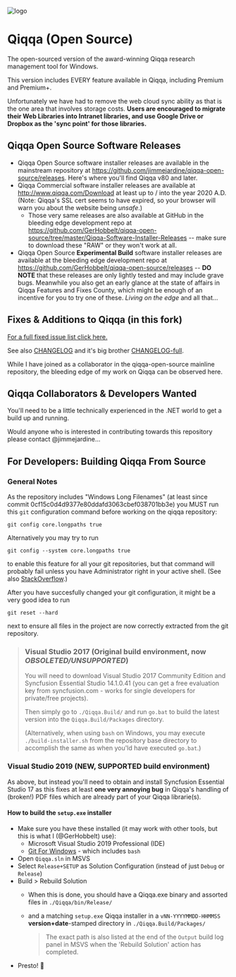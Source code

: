  ![logo](../../blob/master/icons/Application/Qiqqa.png) 
# Qiqqa (Open Source)

The open-sourced version of the award-winning Qiqqa research management tool for Windows.

This version includes EVERY feature available in Qiqqa, including Premium and Premium+.

Unfortunately we have had to remove the web cloud sync ability as that is the one area that involves storage costs.  **Users are encouraged to migrate their Web Libraries into Intranet libraries, and use Google Drive or Dropbox as the 'sync point' for those libraries.**


## Qiqqa Open Source Software Releases

- Qiqqa Open Source software installer releases are available in the mainstream repository at https://github.com/jimmejardine/qiqqa-open-source/releases. Here's where you'll find Qiqqa v80 and later.
- Qiqqa Commercial software installer releases are available at http://www.qiqqa.com/Download at least up to / into the year 2020 A.D. (Note: Qiqqa's SSL cert seems to have expired, so your browser will warn you about the website being *unsafe*.)
  + Those very same releases are also available at GitHub in the bleeding edge development repo at https://github.com/GerHobbelt/qiqqa-open-source/tree/master/Qiqqa-Software-Installer-Releases -- make sure to download these "RAW" or they won't work at all.
- Qiqqa Open Source **Experimental Build** software installer releases are available at the bleeding edge development repo at https://github.com/GerHobbelt/qiqqa-open-source/releases -- **DO NOTE** that these releases are only lightly tested and may include grave bugs. Meanwhile you also get an early glance at the state of affairs in Qiqqa Features and Fixes County, which might be enough of an incentive for you to try one of these. *Living on the edge* and all that...



## Fixes & Additions to Qiqqa (in this fork)

[For a full fixed issue list click here.](https://github.com/jimmejardine/qiqqa-open-source/issues?q=is%3Aissue+is%3Aclosed+milestone%3Av82)

See also [CHANGELOG](../../blob/master/CHANGELOG.md) and it's big brother [CHANGELOG-full](../../blob/master/CHANGELOG_full.md).

While I have joined as a collaborator in the qiqqa-open-source mainline repository, the bleeding edge of my work on Qiqqa can be observed here.



## Qiqqa Collaborators & Developers Wanted

You'll need to be a little technically experienced in the .NET world to get a build up and running.
 
Would anyone who is interested in contributing towards this repository please contact @jimmejardine...


## For Developers: Building Qiqqa From Source



### General Notes

As the repository includes "Windows Long Filenames" (at least since commit 0cf15c0d4d9377e80ddafd3063cbef038701bb3e) you MUST run this `git` configuration
command before working on the qiqqa repository:

    git config core.longpaths true

Alternatively you may try to run

    git config --system core.longpaths true

to enable this feature for all your git repositories, but that command will probably fail unless you have Administrator
right in your active shell. (See also [StackOverflow](https://stackoverflow.com/questions/22575662/filename-too-long-in-git-for-windows).)

After you have succesfully changed your git configuration, it might be a very good idea to run

    git reset --hard

next to ensure all files in the project are now correctly extracted from the git repository.



>
> ### Visual Studio 2017 (Original build environment, now *OBSOLETED/UNSUPPORTED*)
> 
> You will need to download Visual Studio 2017 Community Edition and Syncfusion Essential Studio 14.1.0.41 (you can get a free evaluation key from syncfusion.com - works for single developers for private/free projects).
>   
> Then simply go to `./Qiqqa.Build/` and run `go.bat` to build the latest version into the `Qiqqa.Build/Packages` directory.
> 
> (Alternatively, when using `bash` on Windows, you may execute `./build-installer.sh` from the repository base directory to accomplish the same as when you'ld have executed `go.bat`.)
> 


### Visual Studio 2019 (NEW, SUPPORTED build environment)

As above, but instead you'll need to obtain and install Syncfusion Essential Studio 17 as this fixes at least **one very annoying bug** in Qiqqa's handling of (broken!) PDF files which are already part of your Qiqqa librarie(s).

#### How to build the `setup.exe` installer

- Make sure you have these installed (it may work with other tools, but this is what I (@GerHobbelt) use):
  + Microsoft Visual Studio 2019 Professional (IDE)
  + [Git For Windows](https://gitforwindows.org/) - which includes `bash`
- Open `Qiqqa.sln` in MSVS
- Select `Release+SETUP` as Solution Configuration (instead of just `Debug` or `Release`)
- Build > Rebuild Solution
  + When this is done, you should have a Qiqqa.exe binary and assorted files in `./Qiqqa/bin/Release/` 
  + and a matching `setup.exe` Qiqqa installer in a `vNN-YYYYMMDD-HHMMSS` **version+date**-stamped directory in `./Qiqqa.Build/Packages/` 
  
    > The exact path is also listed at the end of the `Output` build log panel in MSVS when the 'Rebuild Solution' action has completed.
- Presto! 🎉 


  
